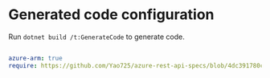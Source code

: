 # Generated code configuration

Run `dotnet build /t:GenerateCode` to generate code.

``` yaml

azure-arm: true
require: https://github.com/Yao725/azure-rest-api-specs/blob/4dc391780cb36a5c8c5632f5baec0cb8f255fa71/specification/healthbot/resource-manager/readme.md
 

```